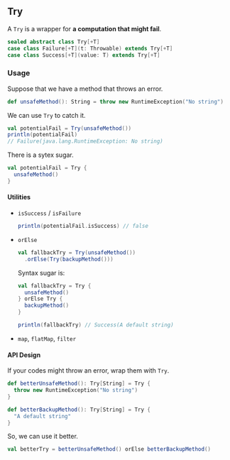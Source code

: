 ## Try

A `Try` is a wrapper for **a computation that might fail**.

```scala
sealed abstract class Try[+T]
case class Failure[+T](t: Throwable) extends Try[+T]
case class Success[+T](value: T) extends Try[+T]
```

### Usage

Suppose that we have a method that throws an error.

```scala
def unsafeMethod(): String = throw new RuntimeException("No string")
```

We can use `Try` to catch it.

```scala
val potentialFail = Try(unsafeMethod())
println(potentialFail)
// Failure(java.lang.RuntimeException: No string)
```

There is a sytex sugar.

```scala
val potentialFail = Try {
  unsafeMethod()
}
```

#### Utilities

- `isSuccess` / `isFailure`

  ```scala
  println(potentialFail.isSuccess) // false
  ```

- `orElse`

  ```scala
  val fallbackTry = Try(unsafeMethod())
    .orElse(Try(backupMethod()))
  ```

  Syntax sugar is:

  ```scala
  val fallbackTry = Try {
    unsafeMethod()
  } orElse Try {
    backupMethod()
  }

  println(fallbackTry) // Success(A default string)
  ```

- `map`, `flatMap`, `filter`

#### API Design

If your codes might throw an error, wrap them with `Try`.

```scala
def betterUnsafeMethod(): Try[String] = Try {
  throw new RuntimeException("No string")
}

def betterBackupMethod(): Try[String] = Try {
  "A default string"
}
```

So, we can use it better.

```scala
val betterTry = betterUnsafeMethod() orElse betterBackupMethod()
```

